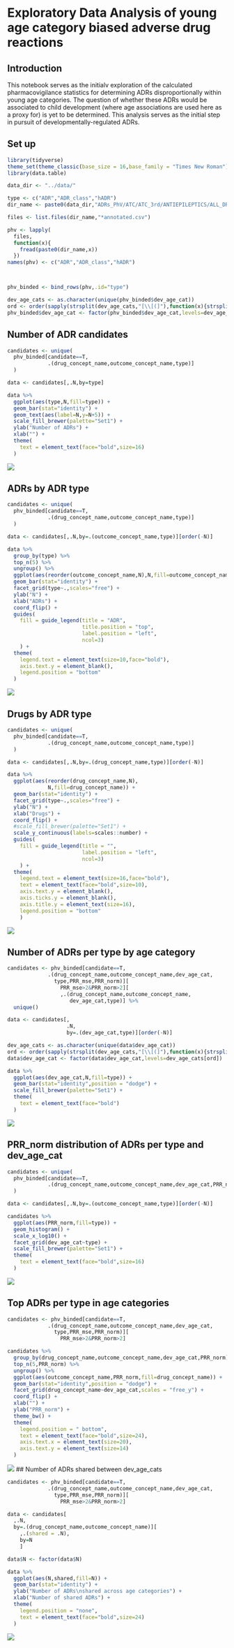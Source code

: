 Exploratory Data Analysis of young age category biased adverse drug
reactions
================

## Introduction

This notebook serves as the initialv exploration of the calculated
pharmacovigilance statistics for determining ADRs disproportionally
within young age categories. The question of whether these ADRs would be
associated to child development (where age associations are used here as
a proxy for) is yet to be determined. This analysis serves as the
initial step in pursuit of developmentally-regulated ADRs.

## Set up

``` r
library(tidyverse)
theme_set(theme_classic(base_size = 16,base_family = "Times New Roman"))
library(data.table)

data_dir <- "../data/"

type <- c("ADR","ADR_class","hADR")
dir_name <- paste0(data_dir,"ADRs_PhV/ATC/ATC_3rd/ANTIEPILEPTICS/ALL_DRUGS/")

files <- list.files(dir_name,"*annotated.csv")

phv <- lapply(
  files,
  function(x){
    fread(paste0(dir_name,x))
  })
names(phv) <- c("ADR","ADR_class","hADR")



phv_binded <- bind_rows(phv,.id="type")

dev_age_cats <- as.character(unique(phv_binded$dev_age_cat))
ord <- order(sapply(strsplit(dev_age_cats,"[\\[(]"),function(x){strsplit(x[2],",")[[1]][1]}) %>% as.integer())
phv_binded$dev_age_cat <- factor(phv_binded$dev_age_cat,levels=dev_age_cats[ord])
```

## Number of ADR candidates

``` r
candidates <- unique(
  phv_binded[candidate==T,
             .(drug_concept_name,outcome_concept_name,type)]
  )

data <- candidates[,.N,by=type]

data %>% 
  ggplot(aes(type,N,fill=type)) + 
  geom_bar(stat="identity") + 
  geom_text(aes(label=N,y=N+5)) +
  scale_fill_brewer(palette="Set1") +
  ylab("Number of ADRs") + 
  xlab("") +
  theme(
    text = element_text(face="bold",size=16)
  )
```

![](PhV_EDA_notebook_files/figure-gfm/Number_ADR_candidates_per_type-1.png)<!-- -->

## ADRs by ADR type

``` r
candidates <- unique(
  phv_binded[candidate==T,
             .(drug_concept_name,outcome_concept_name,type)]
  )

data <- candidates[,.N,by=.(outcome_concept_name,type)][order(-N)]

data %>%
  group_by(type) %>% 
  top_n(5) %>% 
  ungroup() %>% 
  ggplot(aes(reorder(outcome_concept_name,N),N,fill=outcome_concept_name)) + 
  geom_bar(stat="identity") + 
  facet_grid(type~.,scales="free") +
  ylab("N") +
  xlab("ADRs") +
  coord_flip() +
  guides(
    fill = guide_legend(title = "ADR",
                        title.position = "top",
                        label.position = "left",
                        ncol=3)
    ) +
  theme(
    legend.text = element_text(size=10,face="bold"),
    axis.text.y = element_blank(),
    legend.position = "bottom"
  )
```

![](PhV_EDA_notebook_files/figure-gfm/frequent_candidate_ADRs_per_type-1.png)<!-- -->

## Drugs by ADR type

``` r
candidates <- unique(
  phv_binded[candidate==T,
             .(drug_concept_name,outcome_concept_name,type)]
  )

data <- candidates[,.N,by=.(drug_concept_name,type)][order(-N)]

data %>%
  ggplot(aes(reorder(drug_concept_name,N),
             N,fill=drug_concept_name)) + 
  geom_bar(stat="identity") + 
  facet_grid(type~.,scales="free") +
  ylab("N") +
  xlab("Drugs") +
  coord_flip() +
  #scale_fill_brewer(palette="Set1") +
  scale_y_continuous(labels=scales::number) + 
  guides(
    fill = guide_legend(title = "",
                        label.position = "left",
                        ncol=3)
    ) +
  theme(
    legend.text = element_text(size=16,face="bold"),
    text = element_text(face="bold",size=10),
    axis.text.y = element_blank(),
    axis.ticks.y = element_blank(),
    axis.title.y = element_text(size=16),
    legend.position = "bottom"
    )
```

![](PhV_EDA_notebook_files/figure-gfm/Drug_frequency_in_candidate_ADRs_per_type-1.png)<!-- -->

## Number of ADRs per type by age category

``` r
candidates <- phv_binded[candidate==T,
             .(drug_concept_name,outcome_concept_name,dev_age_cat,
               type,PRR_mse,PRR_norm)][
                 PRR_mse>2&PRR_norm>2][
                 ,.(drug_concept_name,outcome_concept_name,
                    dev_age_cat,type)] %>% 
  unique()

data <- candidates[,
                   .N,
                   by=.(dev_age_cat,type)][order(-N)]

dev_age_cats <- as.character(unique(data$dev_age_cat))
ord <- order(sapply(strsplit(dev_age_cats,"[\\[(]"),function(x){strsplit(x[2],",")[[1]][1]}) %>% as.integer())
data$dev_age_cat <- factor(data$dev_age_cat,levels=dev_age_cats[ord])

data %>% 
  ggplot(aes(dev_age_cat,N,fill=type)) +
  geom_bar(stat="identity",position = "dodge") +
  scale_fill_brewer(palette="Set1") +
  theme(
    text = element_text(face="bold")
  )
```

![](PhV_EDA_notebook_files/figure-gfm/Number_of_candidate_ADRs_per_type_by_dev_age_cat-1.png)<!-- -->

## PRR\_norm distribution of ADRs per type and dev\_age\_cat

``` r
candidates <- unique(
  phv_binded[candidate==T,
             .(drug_concept_name,outcome_concept_name,dev_age_cat,PRR_norm,type)]
  )

data <- candidates[,.N,by=.(outcome_concept_name,type)][order(-N)]

candidates %>% 
  ggplot(aes(PRR_norm,fill=type)) + 
  geom_histogram() + 
  scale_x_log10() +
  facet_grid(dev_age_cat~type) +
  scale_fill_brewer(palette="Set1") +
  theme(
    text = element_text(face="bold",size=16)
  )
```

![](PhV_EDA_notebook_files/figure-gfm/PRR_norm_distribution_per_ADR_type_and_dev_age_cat-1.png)<!-- -->

## Top ADRs per type in age categories

``` r
candidates <- phv_binded[candidate==T,
             .(drug_concept_name,outcome_concept_name,dev_age_cat,
               type,PRR_mse,PRR_norm)][
                 PRR_mse>2&PRR_norm>2]

candidates %>% 
  group_by(drug_concept_name,outcome_concept_name,dev_age_cat,PRR_norm) %>% 
  top_n(5,PRR_norm) %>% 
  ungroup() %>% 
  ggplot(aes(outcome_concept_name,PRR_norm,fill=drug_concept_name)) +
  geom_bar(stat="identity",position = "dodge") +
  facet_grid(drug_concept_name~dev_age_cat,scales = "free_y") +
  coord_flip() +
  xlab("") +
  ylab("PRR_norm") +
  theme_bw() +
  theme(
    legend.position = " bottom",
    text = element_text(face="bold",size=24),
    axis.text.x = element_text(size=20),
    axis.text.y = element_text(size=14)
  )
```

![](PhV_EDA_notebook_files/figure-gfm/top_candidate_ADRs_per_type_in_dev_age_cat-1.png)<!-- -->
\#\# Number of ADRs shared between dev\_age\_cats

``` r
candidates <- phv_binded[candidate==T,
             .(drug_concept_name,outcome_concept_name,dev_age_cat,
               type,PRR_mse,PRR_norm)][
                 PRR_mse>2&PRR_norm>2]

data <- candidates[
  ,.N,
  by=.(drug_concept_name,outcome_concept_name)][
    ,.(shared = .N),
    by=N
    ]

data$N <- factor(data$N)

data %>% 
  ggplot(aes(N,shared,fill=N)) +
  geom_bar(stat="identity") +
  ylab("Number of ADRs\nshared across age categories") +
  xlab("Number of shared ADRs") +
  theme(
    legend.position = "none",
    text = element_text(face="bold",size=24)
  )
```

![](PhV_EDA_notebook_files/figure-gfm/Number_of_shared_ADRs_per_type_between_dev_age_cat-1.png)<!-- -->
